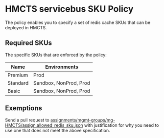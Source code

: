 # HMCTS servicebus SKU Policy

The policy enables you to specify a set of redis cache SKUs that can be deployed in HMCTS.

## Required SKUs

The specific SKUs that are enforced by the policy:


| Name             | Environments    |
| --------------   | --------------  |
| Premium | Prod   |                 |
| Standard | Sandbox, NonProd, Prod  |
| Basic  | Sandbox, NonProd, Prod    |

## Exemptions

Send a pull request to [assignments/mgmt-groups/mg-HMCTS/assign.allowed_redis_sku.json](https://github.com/hmcts/cpp-azure-policy/blob/HEAD/assignments/mgmt-groups/mg-HMCTS/assign.allowed_servicebus_sku.json) with justification for why you need to use one that does not meet the above specification.
